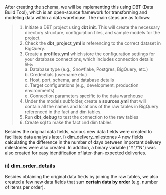 After creating the schema, we will be implementing this using DBT (Data Build Tool), which is an open-source framework for transforming and modeling data within a data warehouse. The main steps are as follows:

> 1. Initiate a DBT project using **dbt init**. This will create the necessary directory structure, configuration files, and sample models for the project.
> 2. Check the **dbt_project_yml** is referencing to the correct dataset in BigQuery.
> 3. Create a **profiles.yml** which store the configuration settings for your database connections, which includes connection details like:
  <br> a. Database type (e.g., Snowflake, Postgres, BigQuery, etc.)
> <br> b. Credentials (username etc.)
> <br> c. Host, port, schema, and database details
> <br> d. Target configurations (e.g., development, production environments)
> <br> e. Connection parameters specific to the data warehouse
> 4. Under the models subfolder, create a **sources.yml** that will contain all the names and locations of the raw tables in BigQuery referenced in the fact and dim tables.
> 5. Run **dbt_debug** to test the connection to the raw tables
> 6. Create sql to make the fact and dim tables

Besides the original data fields, various new data fields were created to facilitate data analysis later.
i) dim_delivery_milestones
4 new fields calculating the difference in the number of days between important delivery milestones were also created. In addition, a binary variable ("Y"/"N") was also created for easy identification of later-than-expected deliveries.


### ii) dim_order_details

Besides obtaining the original data fields by joining the raw tables, we also created a few new data fields that sum **certain data by order** (e.g. number of items per order). 
